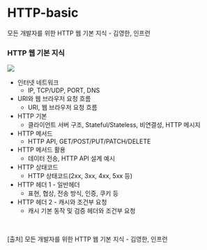 # HTTP-basic
모든 개발자를 위한 HTTP 웹 기본 지식 - 김영한, 인프런

### HTTP 웹 기본 지식
![](https://velog.velcdn.com/images/psmin77/post/ec20af46-ee81-4cd2-ae67-4e724b57c5c9/image.png)
- 인터넷 네트워크
  - IP, TCP/UDP, PORT, DNS
- URI와 웹 브라우저 요청 흐름
  - URI, 웹 브라우저 요청 흐름
- HTTP 기본
  - 클라이언트 서버 구조, Stateful/Stateless, 비연결성, HTTP 메시지 
- HTTP 메서드
  - HTTP API, GET/POST/PUT/PATCH/DELETE
- HTTP 메서드 활용
  - 데이터 전송, HTTP API 설계 예시
- HTTP 상태코드
  - HTTP 상태코드(2xx, 3xx, 4xx, 5xx 등)
- HTTP 헤더 1 - 일반헤더
  - 표현, 협상, 전송 방식, 인증, 쿠키 등
- HTTP 헤더 2 - 캐시와 조건부 요청
  - 캐시 기본 동작 및 검증 헤더와 조건부 요청
<br>

>
[출처] 모든 개발자를 위한 HTTP 웹 기본 지식 - 김영한, 인프런
